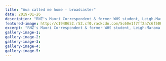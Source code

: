 ```yaml
---
title: "Awa called me home - broadcaster"
date: 2019-01-26
description: "RNZ's Maori Correspondent & former WHS student, Leigh-Marama McLachlan will now report out of Whanganui..."
featured-image: http://c1940652.r52.cf0.rackcdn.com/5c60e1f7ff2a7c6f500000a6/Leigh-Marama-McLachlan-ex-26.1.19-chron.jpg
excerpt: "RNZ's Maori Correspondent & former WHS student, Leigh-Marama McLachlan will now report out of Whanganui."
gallery-image-1: 
gallery-image-2: 
gallery-image-3: 
gallery-image-4: 
gallery-image-5: 
---
```

